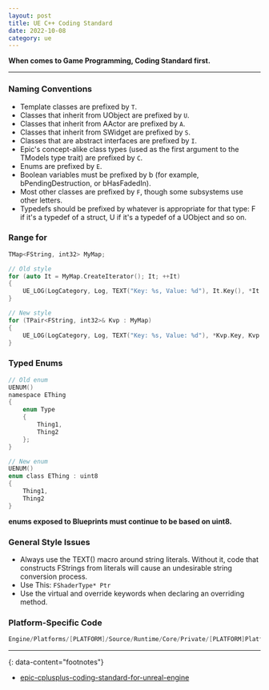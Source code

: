 ```yaml
---
layout: post
title: UE C++ Coding Standard
date: 2022-10-08
category: ue
---
```


**When comes to Game Programming, Coding Standard first.**

---

### Naming Conventions
* Template classes are prefixed by `T`.
* Classes that inherit from UObject are prefixed by `U`.
* Classes that inherit from AActor are prefixed by `A`.
* Classes that inherit from SWidget are prefixed by `S`.
* Classes that are abstract interfaces are prefixed by `I`.
* Epic's concept-alike class types (used as the first argument to the TModels type trait) are prefixed by `C`.
* Enums are prefixed by `E`.
* Boolean variables must be prefixed by b (for example, bPendingDestruction, or bHasFadedIn).
* Most other classes are prefixed by `F`, though some subsystems use other letters.
* Typedefs should be prefixed by whatever is appropriate for that type: F if it's a typedef of a struct, U if it's a typedef of a UObject and so on.

### Range for
```c
TMap<FString, int32> MyMap;

// Old style
for (auto It = MyMap.CreateIterator(); It; ++It)
{
    UE_LOG(LogCategory, Log, TEXT("Key: %s, Value: %d"), It.Key(), *It.Value());
}

// New style
for (TPair<FString, int32>& Kvp : MyMap)
{
    UE_LOG(LogCategory, Log, TEXT("Key: %s, Value: %d"), *Kvp.Key, Kvp.Value);
}
```

### Typed Enums
```c
// Old enum
UENUM()
namespace EThing
{
    enum Type
    {
        Thing1,
        Thing2
    };
}

// New enum
UENUM()
enum class EThing : uint8
{
    Thing1,
    Thing2
}
```
**enums exposed to Blueprints must continue to be based on uint8.**

### General Style Issues
* Always use the TEXT() macro around string literals. Without it, code that constructs FStrings from literals will cause an undesirable string conversion process.
* Use This: `FShaderType* Ptr`
* Use the virtual and override keywords when declaring an overriding method. 


### Platform-Specific Code
```c
Engine/Platforms/[PLATFORM]/Source/Runtime/Core/Private/[PLATFORM]PlatformMemory.cpp
```

---
{: data-content="footnotes"}

* [epic-cplusplus-coding-standard-for-unreal-engine](https://docs.unrealengine.com/5.0/en-US/epic-cplusplus-coding-standard-for-unreal-engine/)
